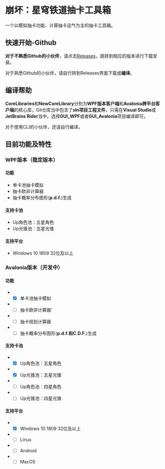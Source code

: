 # 崩坏：星穹铁道抽卡工具箱
一个以模拟抽卡功能、计算抽卡运气为主的抽卡工具箱。

## 快速开始-Github
**对于不熟悉Github的小伙伴**，请点击[Releases](https://github.com/York393098870/SR_GachaCalc/releases)，跳转到相应的版本进行下载安装。

对于熟悉Github的小伙伴，请自行转到Releases界面下载或**编译**。

## 编译帮助
**CoreLibraries**和**NewCoreLibrary**分别为**WPF版本客户端**和**Avalonia跨平台客户端**的核心库，Git仓库当中包含了**sln项目工程文件**，只需在**Visual Studio**或**JetBrains Rider**当中，选择**GUI_WPF**或者**GUI_Avalonia**项目编译即可。

对于使用CLI的小伙伴，还请自行编译。

## 目前功能及特性
### WPF版本（稳定版本）
#### 功能
* 单卡池抽卡模拟
* 抽卡欧非计算器
* 抽卡概率分布图形(**p.d.f.**)生成

#### 支持卡池
* Up角色池：五星角色
* Up光锥池：五星光锥
#### 支持平台
* Windows 10 1809 32位及以上

### Avalonia版本（开发中）
#### 功能
* - [x] 单卡池抽卡模拟
* - [ ] 抽卡欧非计算器'
* - [ ] 抽卡规划计算器
* - [ ] 抽卡概率分布图形(**p.d.f.和C.D.F.**)生成
#### 支持卡池
* - [x] Up角色池：五星角色
* - [x] Up光锥池：五星光锥
* - [ ] Up角色池：四星角色
* - [ ] Up光锥池：四星光锥
#### 支持平台
* - [x] Windows 10 1809 32位及以上
* - [ ] Linux
* - [ ] Android
* - [ ] MacOS
